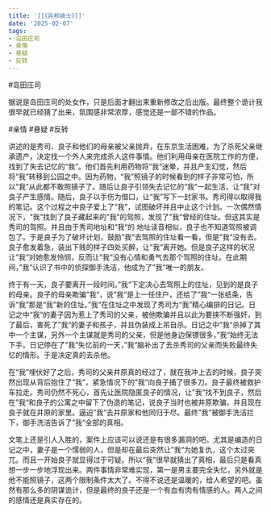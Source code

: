 ```yaml
---
title: '[[《异邦骑士》]]'
date: '2025-02-07'
tags:
- 岛田庄司
- 亲情
- 悬疑
- 反转
---
```

#岛田庄司 

据说是岛田庄司的处女作，只是后面才翻出来重新修改之后出版。最终整个诡计我很早就已经猜了出来，氛围感非常浓厚，感觉还是一部不错的作品。

#亲情 #悬疑 #反转 

讲述的是秀司、良子和他们的母亲被父亲抛弃，在东京生活困难，为了杀死父亲继承遗产，决定找一个外人来完成杀人这件事情。他们利用母亲在医院工作的方便，找到了失去记忆的“我”。他们首先利用药物将“我”迷晕，并且产生幻觉，然后将“我”转移到公园之中。因为药物，“我”照镜子的时候看到的样子非常可怕，所以“我”从此都不敢照镜子了。随后让良子引领失去记忆的“我”一起生活，让“我”对良子产生感情。随后，良子以手伤为借口，让“我”写下一封家书。秀司得以取得我的笔记。这个过程之中良子爱上了“我”，试图破坏并且中止这个计划。一次偶然情况下，“我”找到了良子藏起来的”我“的驾照，发现了”我“曾经的住址。但这其实是秀司的驾照。并且由于秀司地址和“我“的 地址读音相似，良子也不知道驾照被调包了。于是良子为了破坏计划，鼓励”我“去驾照的住址看一看，但是”我“没有去。良子愈发着急，装出下贱的样子四处买醉，让”我“离开她。但是良子这样的状况让”我“对她愈发怜悯，反而让”我“没有心情和勇气去那个驾照的住址。在此期间，”我“认识了书中的侦探御手洗洁，他成为了”我“唯一的朋友。

终于有一天，良子要离开一段时间。”我“下定决心去驾照上的住址，见到的是良子的母亲。良子的母亲欺骗”我“，说”我“是上一任住户，还给了”我“一张纸条，告诉“我”那是“我”新的住址。”我“在住址之中发现了秀司为“我”精心编排的日记。日记之中“我“的妻子因为惹上了秀司的父亲，被他欺骗并且以此为要挟不断强奸，到了最后，害死了”我“的妻子和孩子，并且伪装成上吊自杀。日记之中”我“杀掉了其中一个主谋，另外一个主谋就是秀司的父亲，但是他身边保镖很多，”我“始终无法下手。日记停在了”我”失忆前的一天，”我“脑补出了去杀秀司的父亲而失败最终失忆的情形。于是决定真的去杀他。

在“我”埋伏好了之后，秀司的父亲井原真的经过了，就在我冲上去的时候，良子突然出现从背后抱住了“我”，紧急情况下的”我“向良子捅了很多刀。良子最终被救护车拉走。秀司仍然不死心，首先让医院隐匿良子的情况，让”我“找不到良子，然后在”我“和良子的公寓之中留下了伪造的笔记，说良子当时也被井原欺骗，并且现在良子就在井原的家里。逼迫”我“去井原家和他同归于尽。最终”我“被御手洗洁拦下，御手洗洁告诉了”我“全部的真相。

文笔上还是引人入胜的，案件上应该可以说还是有很多漏洞的吧。尤其是编造的日记之中，妻子是一个懦弱的人，但是却在最后突然让”我“为她复仇，这个太过突兀。而且一开始良子就显得过于可疑。所以“我”很早就猜出了真相，最后只是看真想一步一步地浮现出来。两件事情非常难实现，第一是男主要完全失忆，另外就是他不能照镜子，这两个限制条件太大了。不得不说还是温暖的，给人希望的吧。虽然有那么多的阴谋诡计，但是最终的良子还是一个有血有肉有情感的人。两人之间的感情还是真实存在的。
